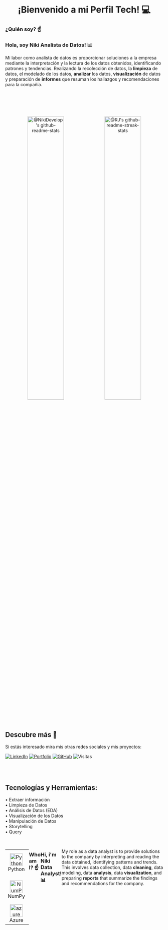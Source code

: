<div align="center">
    <h1> ¡Bienvenido a mi Perfil Tech! 💻</h1>
</div>


### ¿Quién soy? ☝️
### Hola, soy Niki **Analista de Datos**! 📊
Mi labor como analista de datos es proporcionar soluciones a la empresa mediante la interpretación y la lectura de los datos obtenidos, identificando patrones y tendencias. Realizando la recolección de datos, la **limpieza** de datos, el modelado de los datos, **analizar** los datos, **visualización** de datos y preparación de **informes** que resuman los hallazgos y recomendaciones para la compañía. 

<br>

<br><br>

<p align="center">
<a href="https://github.com/NikiDevelop?tab=repositories"><img src="https://github-readme-stats-one-bice.vercel.app/api?username=NikiDevelop&theme=gotham&show_icons=true&count_private=true&hide_border=false&role=OWNER,ORGANIZATION_MEMBER,COLLABORATOR"  width="48%" alt="@NikiDevelop's github-readme-stats"/></a>
<a href="https://github.com/NikiDevelop?tab=stars"><img src="https://github-readme-streak-stats.herokuapp.com?user=NikiDevelop&theme=gotham&hide_border=false&date_format=M%20j%5B%2C%20Y%5D" width="48%" alt="@RJ's github-readme-streak-stats"/></a>
</p>

<br><br>

## Descubre más 🚀 
Si estás interesado mira mis otras redes sociales y mis proyectos:

[![LinkedIn](https://img.shields.io/badge/LinkedIn-4b73bf?style=for-the-badge&logo=linkedin)](https://www.linkedin.com/in/nikifor-genchev/) [![Portfolio](https://img.shields.io/badge/Portfolio-ffcd00.svg?style=for-the-badge&logo=Qiskit&logoColor=000000)](https://nikidevelop.github.io/Nikifor.DataAnalyst.github.io/)  [![GitHub](https://img.shields.io/badge/GitHub-000000?style=for-the-badge&logo=github)](https://github.com/NikiDevelop/) ![Visitas](https://komarev.com/ghpvc/?username=NikiDevelopb&style=for-the-badge)

<br><br>
## Tecnologías y Herramientas:
• Extraer información <br>
• Limpieza de Datos <br> 
• Análisis de Datos (EDA) <br>
• Visualización de los Datos <br> 
• Manipulación de Datos <br>
• Storytelling <br>
• Query

<br>


 <div style="display: flex; align-items: flex-start; ">
          <table class="skills-charts"  style="align-items: center">
            <tr>
              <td align="center" width="96">
                  <img src="https://techstack-generator.vercel.app/python-icon.svg" alt="Python" width="40" height="40" />
                <br>Python
              </td>
                <td align="center" width="96">
                <img src="https://static-00.iconduck.com/assets.00/sql-database-sql-azure-icon-1955x2048-4pmty46t.png"
                  title="azure" alt="SQL" width="40" height="40" />
                <br>SQL
              </td>
                 <td align="center" width="96">
                 <img src="https://upload.wikimedia.org/wikipedia/commons/thumb/2/22/Pandas_mark.svg/1200px-Pandas_mark.svg.png" width="40" height="40" alt="Pandas" />
                <br>Pandas
              </td>
              <td align="center" width="96">
                  <img src="https://upload.wikimedia.org/wikipedia/commons/thumb/0/01/Created_with_Matplotlib-logo.svg/2048px-Created_with_Matplotlib-logo.svg.png" alt="Matplotlib" width="40" height="40" />       
                <br>Matplotlib
              </td>  
              <td align="center" width="96">
                  <img src="https://seeklogo.com/images/S/seaborn-logo-244EB2DEC5-seeklogo.com.png" alt="Seaborn" width="40" height="40" />
                <br>Seaborn
              </td>
              <td align="center" width="96">
                <img src="https://w7.pngwing.com/pngs/674/247/png-transparent-tableau-software-computer-software-data-visualization-nyse-data-business-intelligence-software-software-company-symmetry-cross-thumbnail.png" width="40" height="40" alt="Tableau" />    
              <br>Tableau
            </td>
              <td align="center" width="96">
                  <img src="https://www.uc3m.es/sdic/media/sdic/img/mediana/original/im_power-bi-pro---icono/im_power-bi-pro---icono.png" width="40" height="40" alt="Power BI" />    
                <br>Power BI
              </td>                                                
               </tr>
              <td align="center" width="96">
                  <img src="https://seeklogo.com/images/N/numpy-logo-479C24EC79-seeklogo.com.png" alt="NumPy" width="40" height="40" />    
                <br>NumPy
              </td>               
             <td align="center" width="96">
              <img src="https://static.vecteezy.com/system/resources/previews/017/396/806/original/microsoft-excel-mobile-apps-logo-free-png.png" width="40" height="40" alt="Excel" />             
            <br>Excel
          </td>          
          <td align="center" width="96">
            <img src="https://petljamediastorage.blob.core.windows.net/root/Media/Default/Kursevi/international/jupyter-international/logo.png" width="40" height="40" alt="Jupyter" />
         <br>Jupyter  
         </td> 
         <td align="center" width="96">
          <img src="https://skillicons.dev/icons?i=postgres" width="40" height="40" alt="PostgreSQL" />
        </a>
        <br>PostgreSQL
      </td>                        
               <td align="center"  width="96">
                   <img src="https://upload.wikimedia.org/wikipedia/commons/thumb/0/05/Scikit_learn_logo_small.svg/1200px-Scikit_learn_logo_small.svg.png" alt="Sklearn" width="40" height="40" />
                <br>Scikit learn
               </td> 
               <td align="center" width="96">
                <img src="https://user-images.githubusercontent.com/25181517/192108372-f71d70ac-7ae6-4c0d-8395-51d8870c2ef0.png" width="40" height="40" alt="Git" />
               <br>Git
             </td>      
               <td align="center" width="96">
                  <img src="https://techstack-generator.vercel.app/github-icon.svg" alt="GitHub" width="40" height="40" />
                <br>GitHub
              </td>                                 
            <tr>
              <td align="center" width="96">
                <img src="https://swimburger.net/media/ppnn3pcl/azure.png" title="azure" alt="azure" width="40" height="40"/>
               <br>Azure
             </td> 
             <td align="center" width="96">
              <img src="https://techstack-generator.vercel.app/docker-icon.svg" alt="Docker" width="40" height="40" />
            <br>Docker
          </td>
          <td align="center" width="96">
            <img src="https://techstack-generator.vercel.app/kubernetes-icon.svg" alt="Kubernetes" width="40" height="40" />
          <br>Kubernetes
         </td>                                                              
                 <td align="center" width="96">
                   <img src="https://skillicons.dev/icons?i=html" width="40" height="40" alt="HTML5" />    
                  <br>HTML5
                </td>                
              <td align="center"  width="96">
                  <img src="https://techstack-generator.vercel.app/mysql-icon.svg" alt="icon" width="40" height="40" />
                <br>MySQL
              </td>             
              <td align="center" width="96">
                   <img src="https://skillicons.dev/icons?i=css" width="40" height="40" alt="css" />
                <br>CSS
              </td>             
              <td align="center" width="96">
                  <img src="https://skillicons.dev/icons?i=vscode"width="40" height="40" alt="VsCode" />
                <br>VsCode
              </td>
            </tr>
          </table>
      
<br><br>


### Who am I? ☝️
### Hi, i'm Niki Data Analyst!📊
My role as a data analyst is to provide solutions to the company by interpreting and reading the data obtained, identifying patterns and trends. This involves data collection, data **cleaning**, data modeling, data **analysis**, data **visualization**, and preparing **reports** that summarize the findings and recommendations for the company.
    


    

